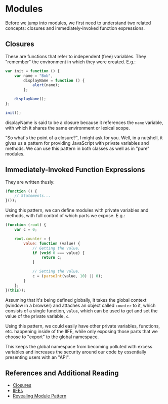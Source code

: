 # Modules

Before we jump into modules, we first need to understand two related
concepts: closures and immediately-invoked function expressions.

## Closures

These are functions that refer to independent (free) variables.
They "remember" the environment in which they were created. E.g.:

```javascript
var init = function () {
	var name = "Bob",
		displayName = function () {
			alert(name);
		};

	displayName();
};

init();
```

displayName is said to be a closure because it references the `name`
variable, with which it shares the same environment or lexical scope.

"So what's the point of a closure?", I might ask for you. Well,
in a nutshell, it gives us a pattern for providing JavaScript with
private variables and methods. We can use this pattern in both
classes as well as in "pure" modules.

## Immediately-Invoked Function Expressions

They are written thusly:

```javascript
(function () {
	// Statements...
}());
```

Using this pattern, we can define modules with private variables and
methods, with full control of which parts we expose. E.g.:

```javascript
(function (root) {
	var c = 0;

	root.counter = {
		value: function (value) {
			// Getting the value.
			if (void 0 === value) {
				return c;
			}

			// Setting the value.
			c = (parseInt(value, 10) || 0);
		}
	};
}(this));
```

Assuming that it's being defined globally, it takes the global context
(window in a browser) and attaches an object called `counter` to it,
which consists of a single function, `value`, which can be used to
get and set the value of the private variable, `c`.

Using this pattern, we could easily have other private variables,
functions, etc. happening inside of the IIFE, while only exposing
those parts that we choose to "export" to the global namespace.

This keeps the global namespace from becoming polluted with excess
variables and increases the security around our code by essentially
presenting users with an "API".

## References and Additional Reading

- [Closures](http://goo.gl/Ya0be)
- [IIFEs](http://goo.gl/qC3LYh)
- [Revealing Module Pattern](http://goo.gl/rUDVL)